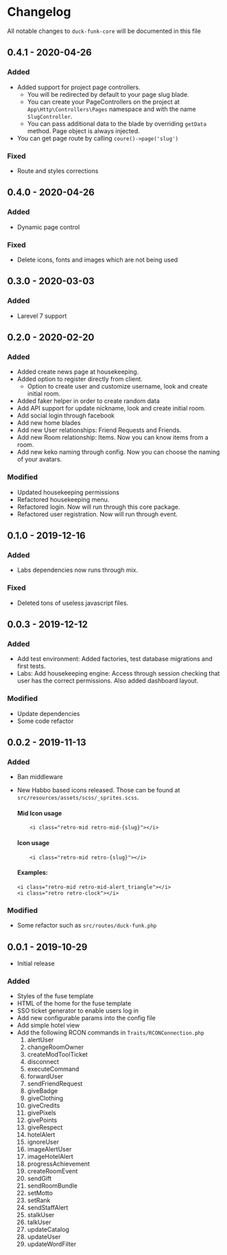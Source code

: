 # Changelog

All notable changes to `duck-funk-core` will be documented in this file

## 0.4.1 - 2020-04-26

### Added
- Added support for project page controllers.
    + You will be redirected by default to your page slug blade.
    + You can create your PageControllers on the project at `App\Http\Controllers\Pages` namespace and with the name `SlugController`.
    + You can pass additional data to the blade by overriding `getData` method. Page object is always injected.
- You can get page route by calling `coure()->page('slug')`

### Fixed
- Route and styles corrections

## 0.4.0 - 2020-04-26

### Added
- Dynamic page control

### Fixed
- Delete icons, fonts and images which are not being used

## 0.3.0 - 2020-03-03

### Added
- Larevel 7 support

## 0.2.0 - 2020-02-20

### Added
- Added create news page at housekeeping.
- Added option to register directly from client.
    + Option to create user and customize username, look and create initial room.
 - Added faker helper in order to create random data
 - Add API support for update nickname, look and create initial room.
 - Add social login through facebook
 - Add new home blades
 - Add new User relationships: Friend Requests and Friends.
 - Add new Room relationship: Items. Now you can know items from a room.
 - Add new keko naming through config. Now you can choose the naming of your avatars.

### Modified
- Updated housekeeping permissions
- Refactored housekeeping menu.
- Refactored login. Now will run through this core package.
- Refactored user registration. Now will run through event.

## 0.1.0 - 2019-12-16

### Added
- Labs dependencies now runs through mix.

### Fixed
- Deleted tons of useless javascript files.

## 0.0.3 - 2019-12-12

### Added
- Add test environment: Added factories, test database migrations and first tests.
- Labs: Add housekeeping engine: Access through session checking that user has the correct permissions. Also added dashboard layout.

### Modified
- Update dependencies
- Some code refactor

## 0.0.2 - 2019-11-13

### Added
- Ban middleware
- New Habbo based icons released. Those can be found at `src/resources/assets/scss/_sprites.scss`.
   #### Mid Icon usage
   
   	```
        <i class="retro-mid retro-mid-{slug}"></i>
    ```
     
  #### Icon usage
  
  	```
        <i class="retro-mid retro-{slug}"></i>
    ```
  
  #### Examples:

	```
    <i class="retro-mid retro-mid-alert_triangle"></i>
    <i class="retro retro-clock"></i>
    ```
    

### Modified
- Some refactor such as `src/routes/duck-funk.php`

## 0.0.1 - 2019-10-29

- Initial release

### Added
- Styles of the fuse template
- HTML of the home for the fuse template
- SSO ticket generator to enable users log in
- Add new configurable params into the config file
- Add simple hotel view    
- Add the following RCON commands in `Traits/RCONConnection.php`
    1. alertUser
    2. changeRoomOwner
    3. createModToolTicket
    4. disconnect
    5. executeCommand
    6. forwardUser
    7. sendFriendRequest
    8. giveBadge
    9. giveClothing
    10. giveCredits
    11. givePixels
    12. givePoints
    13. giveRespect
    14. hotelAlert
    15. ignoreUser
    16. imageAlertUser
    17. imageHotelAlert
    18. progressAchievement
    19. createRoomEvent
    20. sendGift
    21. sendRoomBundle
    21. setMotto
    22. setRank
    23. sendStaffAlert
    24. stalkUser
    25. talkUser
    26. updateCatalog
    27. updateUser
    28. updateWordFilter
